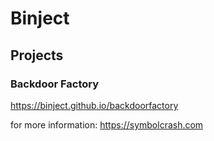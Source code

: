 # Binject

## Projects

### Backdoor Factory
https://binject.github.io/backdoorfactory


for more information:
https://symbolcrash.com
